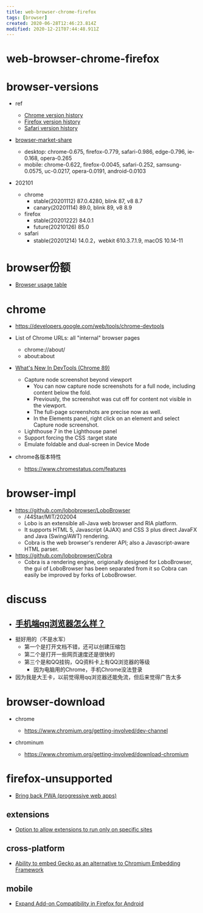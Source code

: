 ```yaml
---
title: web-browser-chrome-firefox
tags: [browser]
created: 2020-06-28T12:46:23.814Z
modified: 2020-12-21T07:44:48.911Z
---
```


# web-browser-chrome-firefox

# browser-versions

- ref
  - [Chrome version history](https://en.wikipedia.org/wiki/Google_Chrome_version_history)
  - [Firefox version history](https://en.wikipedia.org/wiki/Firefox_version_history)
  - [Safari version history](https://en.wikipedia.org/wiki/Safari_version_history)

- [browser-market-share](https://gs.statcounter.com/)
  - desktop: chrome-0.675, firefox-0.779, safari-0.986, edge-0.796, ie-0.168, opera-0.265
  - mobile: chrome-0.622, firefox-0.0045, safari-0.252, samsung-0.0575, uc-0.0217, opera-0.0191, android-0.0103

- 202101
  - chrome
    - stable(20201112) 87.0.4280, blink 87, v8 8.7
    - canary(20201114) 89.0, blink 89, v8 8.9
  - firefox
    - stable(20201222) 84.0.1
    - future(20210126) 85.0
  - safari
    - stable(20201214) 14.0.2，webkit 610.3.7.1.9, macOS 10.14-11
# browser份额
- [Browser usage table](https://caniuse.com/usage-table)
# chrome
- https://developers.google.com/web/tools/chrome-devtools

- List of Chrome URLs:  all "internal" browser pages
  - chrome://about/
  - about:about

- [What's New In DevTools (Chrome 89)](https://developers.google.com/web/updates/2021/01/devtools)
  - Capture node screenshot beyond viewport
    - You can now capture node screenshots for a full node, including content below the fold. 
    - Previously, the screenshot was cut off for content not visible in the viewport. 
    - The full-page screenshots are precise now as well.
    - In the Elements panel, right click on an element and select Capture node screenshot.
  - Lighthouse 7 in the Lighthouse panel
  - Support forcing the CSS :target state
  - Emulate foldable and dual-screen in Device Mode

- chrome各版本特性
  - https://www.chromestatus.com/features
# browser-impl
- https://github.com/lobobrowser/LoboBrowser
  - /44Star/MIT/202004
  - Lobo is an extensible all-Java web browser and RIA platform. 
  - It supports HTML 5, Javascript (AJAX) and CSS 3 plus direct JavaFX and Java (Swing/AWT) rendering. 
  - Cobra is the web browser's renderer API; also a Javascript-aware HTML parser.
- https://github.com/lobobrowser/Cobra
  - Cobra is a rendering engine, origionally designed for LoboBrowser, the gui of LoboBrowser has been separated from it so Cobra can easily be improved by forks of LoboBrowser.
# discuss
- ## [手机端qq浏览器怎么样？](https://www.zhihu.com/question/312923150/answers/updated)
- 挺好用的（不是水军）
  - 第一个是打开文档不错，还可以创建压缩包
  - 第二个是打开一些网页速度还是很快的
  - 第三个是和QQ挂钩，QQ资料卡上有QQ浏览器的等级
    - 因为电脑用的Chrome，手机Chrome没法登录 
- 因为我是大王卡，以前觉得用qq浏览器还能免流，但后来觉得广告太多
# browser-download
- chrome
  - https://www.chromium.org/getting-involved/dev-channel

- chrominum
  - https://www.chromium.org/getting-involved/download-chromium
# firefox-unsupported
- [Bring back PWA (progressive web apps)](https://connect.mozilla.org/t5/ideas/bring-back-pwa-progressive-web-apps/idi-p/35)

## extensions

- [Option to allow extensions to run only on specific sites](https://connect.mozilla.org/t5/ideas/option-to-allow-extensions-to-run-only-on-specific-websites/idi-p/146)

## cross-platform
- [Ability to embed Gecko as an alternative to Chromium Embedding Framework](https://connect.mozilla.org/t5/ideas/ability-to-embed-gecko-as-an-alternative-to-chromium-embedding/idi-p/186)
## mobile

- [Expand Add-on Compatibility in Firefox for Android](https://connect.mozilla.org/t5/ideas/expand-add-on-compatibility-in-firefox-for-android/idi-p/191)
